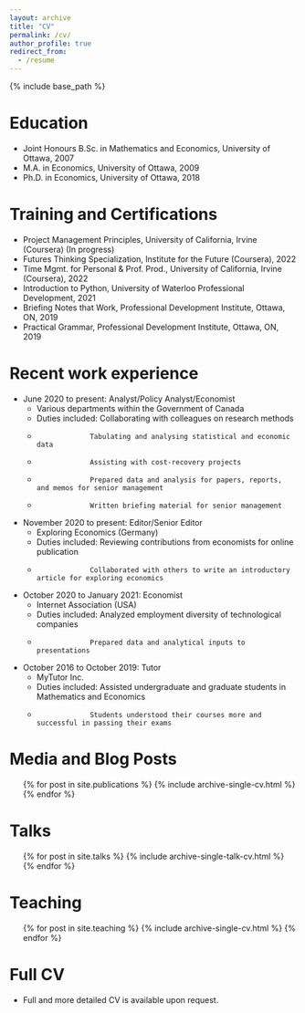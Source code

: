 ```yaml
---
layout: archive
title: "CV"
permalink: /cv/
author_profile: true
redirect_from:
  - /resume
---
```


{% include base_path %}

Education
======
* Joint Honours B.Sc. in Mathematics and Economics, University of Ottawa, 2007
* M.A. in Economics, University of Ottawa, 2009
* Ph.D. in Economics, University of Ottawa, 2018

Training and Certifications
======
* Project Management Principles, University of California, Irvine (Coursera) (In progress)
* Futures Thinking Specialization, Institute for the Future (Coursera), 2022
* Time Mgmt. for Personal & Prof. Prod., University of California, Irvine (Coursera), 2022
* Introduction to Python, University of Waterloo Professional Development, 2021 
* Briefing Notes that Work, Professional Development Institute, Ottawa, ON, 2019
* Practical Grammar, Professional Development Institute, Ottawa, ON, 2019

Recent work experience
======
* June 2020 to present: Analyst/Policy Analyst/Economist
  * Various departments within the Government of Canada
  * Duties included: Collaborating with colleagues on research methods
  *                  Tabulating and analysing statistical and economic data
  *                  Assisting with cost-recovery projects
  *                  Prepared data and analysis for papers, reports, and memos for senior management
  *                  Written briefing material for senior management
  

* November 2020 to present: Editor/Senior Editor
  * Exploring Economics (Germany)
  * Duties included: Reviewing contributions from economists for online publication
  *                  Collaborated with others to write an introductory article for exploring economics

* October 2020 to January 2021: Economist
  * Internet Association (USA)
  * Duties included: Analyzed employment diversity of technological companies
  *                  Prepared data and analytical inputs to presentations

* October 2016 to October 2019: Tutor
  * MyTutor Inc.
  * Duties included: Assisted undergraduate and graduate students in Mathematics and Economics
  *                  Students understood their courses more and successful in passing their exams
 
Media and Blog Posts
======
  <ul>{% for post in site.publications %}
    {% include archive-single-cv.html %}
  {% endfor %}</ul>
  
Talks
======
  <ul>{% for post in site.talks %}
    {% include archive-single-talk-cv.html %}
  {% endfor %}</ul>
  
Teaching
======
  <ul>{% for post in site.teaching %}
    {% include archive-single-cv.html %}
  {% endfor %}</ul>
  
Full CV
======
* Full and more detailed CV is available upon request.
